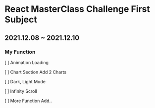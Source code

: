 # React MasterClass Challenge First Subject

## 2021.12.08 ~ 2021.12.10

### My Function
[  ] Animation Loading

[ ] Chart Section Add 2 Charts

[ ] Dark, Light Mode

[ ] Infinity Scroll

[ ] More Function Add..
